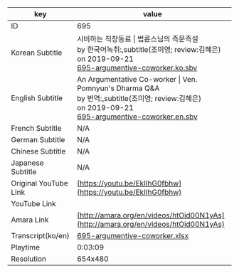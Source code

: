 |  key  |  value  |
|-------|---------|
| ID            | 695 |
| Korean Subtitle | 시비하는 직장동료 \| 법륜스님의 즉문즉설<br>by 한국어녹취:,subtitle(조미영; review:김혜은)<br>on 2019-09-21<br>[695-argumentive-coworker.ko.sbv](https://github.com/jungtosociety/dharma-qna/raw/master/sub/695/695-argumentive-coworker.ko.sbv)<br>|
| English Subtitle | An Argumentative Co-worker \| Ven. Pomnyun's Dharma Q&A<br>by 번역:,subtitle(조미영; review:김혜은)<br>on 2019-09-21<br>[695-argumentive-coworker.en.sbv](https://github.com/jungtosociety/dharma-qna/raw/master/sub/695/695-argumentive-coworker.en.sbv)<br>|
| French Subtitle | N/A |
| German Subtitle | N/A |
| Chinese Subtitle | N/A |
| Japanese Subtitle | N/A |
| Original YouTube Link  | [https://youtu.be/EkIIhG0fbhw](https://youtu.be/EkIIhG0fbhw) |
| YouTube Link  |  |
| Amara Link    | [http://amara.org/en/videos/htOid00N1yAs](http://amara.org/en/videos/htOid00N1yAs) |
| Transcript(ko/en) | [695-argumentive-coworker.xlsx](https://github.com/jungtosociety/dharma-qna/raw/master/sub/695/695-argumentive-coworker.xlsx) |
| Playtime | 0:03:09 |
| Resolution | 654x480|
